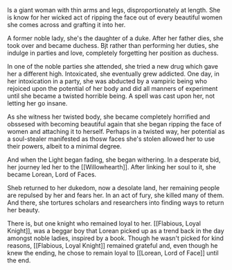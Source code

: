 Is a giant woman with thin arms and legs, disproportionately at length. She is know for her wicked act of ripping the face out of every beautiful women she comes across and grafting it into her.

A former noble lady, she's the daughter of a duke. After her father dies, she took over and became duchess. Bjt rather than performing her duties, she indulge in parties and love, completely forgetting her position as duchess.

In one of the noble parties she attended, she tried a new drug which gave her a different high. Intoxicated, she eventually grew addicted. One day, in her intoxication in a party, she was abducted by a vampiric being who rejoiced upon the potential of her body and did all manners of experiment until she became a twisted horrible being. A spell was cast upon her, not letting her go insane.

As she witness her twisted body, she became completely horrified and obssesed with becoming beautiful again that she began ripping the face of women and attaching it to herself. Perhaps in a twisted way, her potential as a soul-stealer manifested as thosw faces she's stolen allowed her to use their powers, albeit to a minimal degree.

And when the Light began fading, she began withering. In a desperate bid, her journey led her to the [[Willowhearth]]. After linking her soul to it, she became Lorean, Lord of Faces.

Sheb returned to her dukedom, now a desolate land, her remaining people are repulsed by her and fears her. In an act of fury, she killed many of them. And there, she tortures scholars and researchers into finding ways to return her beauty.


There is, but one knight who remained loyal to her. [[Flabious, Loyal Knight]], was a beggar boy that Lorean picked up as a trend back in the day amongst noble ladies, inspired by a book. Though he wasn't picked for kind reasons, [[Flabious, Loyal Knight]] remained grateful and, even though he knew the ending, he chose to remain loyal to [[Lorean, Lord of Face]] until the end.

